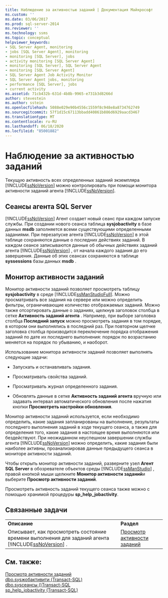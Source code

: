 ```yaml
---
title: Наблюдение за активностью заданий | Документация Майкрософт
ms.custom: ''
ms.date: 03/06/2017
ms.prod: sql-server-2014
ms.reviewer: ''
ms.technology: ssms
ms.topic: conceptual
helpviewer_keywords:
- SQL Server Agent, monitoring
- jobs [SQL Server Agent], monitoring
- monitoring [SQL Server], jobs
- activity monitoring [SQL Server Agent]
- monitoring [SQL Server], SQL Server Agent
- monitoring [SQL Server Agent]
- SQL Server Agent Job Activity Monitor
- SQL Server Agent jobs, monitoring
- performance [SQL Server], jobs
- current activity
ms.assetid: 71cb432b-631d-4b8b-9965-e731b3d8266d
author: stevestein
ms.author: sstein
ms.openlocfilehash: 5088e029e90b4556c1559f8c948e8a8734762749
ms.sourcegitcommit: 57f1d15c67113bbadd40861b886d6929aacd3467
ms.translationtype: MT
ms.contentlocale: ru-RU
ms.lasthandoff: 06/18/2020
ms.locfileid: "85001882"
---
```

# <a name="monitor-job-activity"></a>Наблюдение за активностью заданий
  Текущую активность всех определенных заданий экземпляра [!INCLUDE[ssNoVersion](../../includes/ssnoversion-md.md)] можно контролировать при помощи монитора активности заданий агента [!INCLUDE[ssNoVersion](../../includes/ssnoversion-md.md)].  
  
## <a name="sql-server-agent-sessions"></a>Сеансы агента SQL Server  
 [!INCLUDE[ssNoVersion](../../includes/ssnoversion-md.md)] Агент создает новый сеанс при каждом запуске службы. При создании нового сеанса таблица **sysjobactivity** в базе данных **msdb** заполняется всеми существующими определенными заданиями. При перезапуске агента [!INCLUDE[ssNoVersion](../../includes/ssnoversion-md.md)] в этой таблице сохраняются данные о последних действиях заданий. В каждом сеансе записываются данные об обычных действиях заданий агента [!INCLUDE[ssNoVersion](../../includes/ssnoversion-md.md)] , от начала каждого задания до его завершения. Данные об этих сеансах сохраняются в таблице **syssessions** базы данных **msdb** .  
  
## <a name="job-activity-monitor"></a>Монитор активности заданий  
 Монитор активности заданий позволяет просмотреть таблицу **sysjobactivity** в среде [!INCLUDE[ssManStudioFull](../../includes/ssmanstudiofull-md.md)]. Можно просматривать все задания на сервере или можно определить фильтры, ограничивающие количество отображаемых заданий. Можно также отсортировать данные о заданиях, щелкнув заголовок столбца в сетке **Активность заданий агента** . Например, при выборе заголовка столбца **Последний запуск** можно просмотреть задания в том порядке, в котором они выполнялись в последний раз. При повторном щелчке заголовка столбца производится переключение порядка отображения заданий по дате их последнего выполнения: порядок по возрастанию меняется на порядок по убыванию, и наоборот.  
  
 Использование монитора активности заданий позволяет выполнять следующие задачи:  
  
-   Запускать и останавливать задания.  
  
-   Просматривать свойства заданий.  
  
-   Просматривать журнал определенного задания.  
  
-   Обновлять данные в сетке **Активность заданий агента** вручную или задавать интервал автоматического обновления после нажатия кнопки **Просмотреть настройки обновления**.  
  
 Монитор активности заданий используется, если необходимо определить, какие задания запланированы на выполнение, результаты последнего выполнения заданий в ходе текущего сеанса, а также для определения того, какие задания в настоящее время выполняются или бездействуют. При неожиданном неуспешном завершении службы агента [!INCLUDE[ssNoVersion](../../includes/ssnoversion-md.md)] можно определить, какие задания были наиболее активны, проанализировав данные предыдущего сеанса в мониторе активности заданий.  
  
 Чтобы открыть монитор активности заданий, разверните узел **Агент SQL Server** в обозревателе объектов среды [!INCLUDE[ssManStudio](../../includes/ssmanstudio-md.md)] , правой кнопкой мыши щелкните **Монитор активности заданий**и выберите **Просмотр активности заданий**.  
  
 Просмотреть активность заданий текущего сеанса также можно с помощью хранимой процедуры **sp_help_jobactivity**.  
  
## <a name="related-tasks"></a>Связанные задачи  
  
|||  
|-|-|  
|**Описание**|**Раздел**|  
|Описывает, как просмотреть состояние времени выполнения для заданий агента [!INCLUDE[ssNoVersion](../../includes/ssnoversion-md.md)] .|[Просмотр активности заданий](view-job-activity.md)|  
  
## <a name="see-also"></a>См. также:  
 [Просмотр активности заданий](view-job-activity.md)   
 [dbo.sysжобактивити &#40;Transact-SQL&#41;](/sql/relational-databases/system-tables/dbo-sysjobactivity-transact-sql)   
 [dbo.sysсеансы &#40;&#41;Transact-SQL](/sql/relational-databases/system-tables/dbo-syssessions-transact-sql)   
 [sp_help_jobactivity &#40;Transact-SQL&#41;](/sql/relational-databases/system-stored-procedures/sp-help-jobactivity-transact-sql)  
  
  
